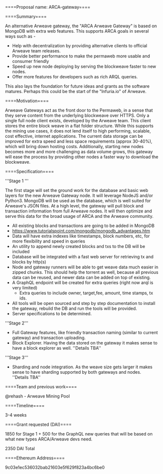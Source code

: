 ====Proposal name: ARCA-gateway====

====Summary====

An alternative Arweave gateway, the "ARCA Arweave Gateway" is based on MongoDB with extra web features. This supports ARCA goals in several ways such as -

* Help with decentralization by providing alternative clients to official Arweave team releases.
* Provide better performance to make the permaweb more usable and consumer friendly
* Speed up new node deploying by serving the blockweave faster to new nodes.
* Offer more features for developers such as rich ARQL queries.

This also lays the foundation for future ideas and grants as the software matures.  Perhaps this could be the start of the "Infuria.io" of Arweave.

====Motivation====

Arweave Gateways act as the front door to the Permaweb, in a sense that they serve content from the underlying blockweave over HTTPS.  Only a single full node client exists, developed by the Arweave team.  This client stores the entire block weave in a flat folder structure.  While this supports the mining use cases, it does not lend itself to high performing, scalable, cost effective, internet applications.  The current data storage can be improved for extra speed and less space requirements (approx 30-40%), which will bring down hosting costs. Additionally, starting new nodes becomes more and more challenging as data volume grows, this gateway will ease the process by providing other nodes a faster way to download the blockweave.

====Specification====

'''Stage 1 '''

The first stage will set the ground work for the database and basic web layers for the new Arweave Gateway node.  It will leverage NodeJS and/or Python3.  MongoDB will be used as the database, which is well suited for Arweave's JSON files. At a high level, the gateway will pull block and transaction information from full Arweave nodes.  It will then optimize and serve this data for the broad usage of ARCA and the Arweave community.

* All existing blocks and transactions are going to be added in MongoDB
 * https://www.tutorialspoint.com/mongodb/mongodb_advantages.htm
* Data will have extra indexes like timestamps, block numbers, etc, for more flexibility and speed in queries
* An utility to append newly created blocks and txs to the DB will be included 
* Database will be integrated with a fast web server for retrieving tx and blocks by http(s)
* Node and gateway runners will be able to get weave data much easier in zipped chunks. This should help the torrent as well, because all previous data can be reused, and newer data can be added on top of existing.
* A GraphQL endpoint will be created for extra queries (right now arql is very limited)
  * Extra queries to include owner, target,fee, amount, time stamps, tx ids.  
* All tools will be open sourced and step by step documentation to install the gateway, rebuild the DB and run the tools will be provided.
* Server specifications to be determined.

'''Stage 2'''

* Full Gateway features, like friendly transaction naming (similar to current gateway) and transaction uploading.
* Block Explorer. Having the data stored on the gateway it makes sense to have a block explorer as well. 
''Details TBA''

'''Stage 3'''

* Sharding and node integration. As the weave size gets larger it makes sense to have sharding supported by both gateways and nodes. 
''Details TBA''

====Team and previous work====

@rehash - Arweave Mining Pool

====Timeline====

3-4 weeks

====Grant requested (DAI)====

1850 for Stage 1 + 500 for the GraphQL new queries that will be based on what new types ARCA/Arweave devs need.

2350 DAI Total

====Ethereum Address====

9c03e1ec536032bab21603e5f629f823a4bc6be0